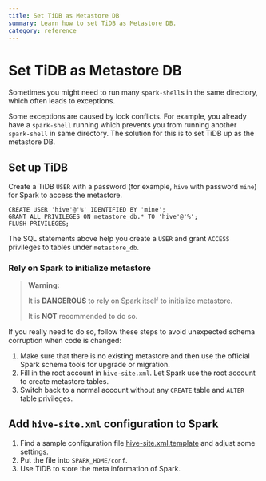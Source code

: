 ```yaml
---
title: Set TiDB as Metastore DB
summary: Learn how to set TiDB as Metastore DB.
category: reference
---
```


# Set TiDB as Metastore DB

Sometimes you might need to run many `spark-shell`s in the same directory, which often leads to exceptions.

Some exceptions are caused by lock conflicts. For example, you already have a `spark-shell` running which prevents you from running another `spark-shell` in same directory. The solution for this is to set TiDB up as the metastore DB.

## Set up TiDB

Create a TiDB `USER` with a password (for example, `hive` with password `mine`) for Spark to access the metastore.

```$xslt
CREATE USER 'hive'@'%' IDENTIFIED BY 'mine';
GRANT ALL PRIVILEGES ON metastore_db.* TO 'hive'@'%';
FLUSH PRIVILEGES;
```

The SQL statements above help you create a `USER` and grant `ACCESS` privileges to tables under `metastore_db`.

### Rely on Spark to initialize metastore

> **Warning:**
>
> It is **DANGEROUS** to rely on Spark itself to initialize metastore.
>
> It is **NOT** recommended to do so.

If you really need to do so, follow these steps to avoid unexpected schema corruption when code is changed:

 1. Make sure that there is no existing metastore and then use the official Spark schema tools for upgrade or migration.
 2. Fill in the root account in `hive-site.xml`. Let Spark use the root account to create metastore tables.
 3. Switch back to a normal account without any `CREATE` table and `ALTER` table privileges.

## Add `hive-site.xml` configuration to Spark

1. Find a sample configuration file [hive-site.xml.template](https://github.com/pingcap/tispark/blob/master/docs/how_to_use_tidb_as_metastore_db.md) and adjust some settings.
2. Put the file into `SPARK_HOME/conf`.
3. Use TiDB to store the meta information of Spark.
